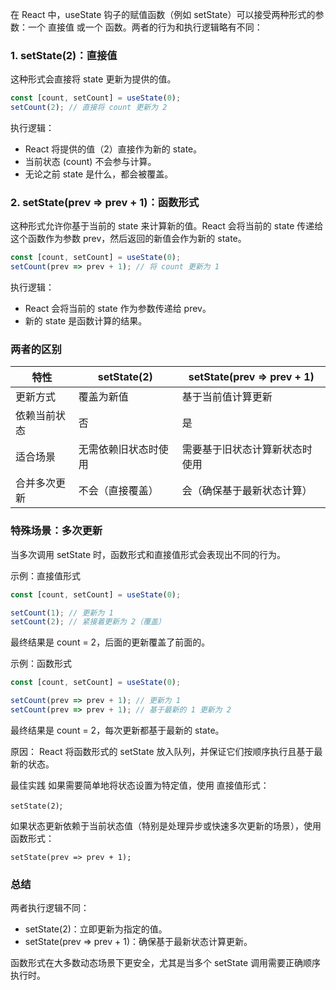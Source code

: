 在 React 中，useState 钩子的赋值函数（例如 setState）可以接受两种形式的参数：一个 直接值 或一个 函数。两者的行为和执行逻辑略有不同：

### 1. setState(2)：直接值
这种形式会直接将 state 更新为提供的值。
```javascript
const [count, setCount] = useState(0);
setCount(2); // 直接将 count 更新为 2
```
执行逻辑：

- React 将提供的值（2）直接作为新的 state。
- 当前状态 (count) 不会参与计算。
- 无论之前 state 是什么，都会被覆盖。

### 2. setState(prev => prev + 1)：函数形式
这种形式允许你基于当前的 state 来计算新的值。React 会将当前的 state 传递给这个函数作为参数 prev，然后返回的新值会作为新的 state。

```javascript
const [count, setCount] = useState(0);
setCount(prev => prev + 1); // 将 count 更新为 1
```
执行逻辑：
- React 会将当前的 state 作为参数传递给 prev。
- 新的 state 是函数计算的结果。
  
### 两者的区别
|**特性**|**setState(2)**|**setState(prev => prev + 1)**|
|--|--|--|
|更新方式|覆盖为新值|基于当前值计算更新|
|依赖当前状态|否|是|
|适合场景|无需依赖旧状态时使用|需要基于旧状态计算新状态时使用|
|合并多次更新|不会（直接覆盖）|会（确保基于最新状态计算）|

### 特殊场景：多次更新
当多次调用 setState 时，函数形式和直接值形式会表现出不同的行为。

示例：直接值形式
```javascript
const [count, setCount] = useState(0);

setCount(1); // 更新为 1
setCount(2); // 紧接着更新为 2（覆盖）
```
最终结果是 count = 2，后面的更新覆盖了前面的。

示例：函数形式
```javascript
const [count, setCount] = useState(0);

setCount(prev => prev + 1); // 更新为 1
setCount(prev => prev + 1); // 基于最新的 1 更新为 2
```
最终结果是 count = 2，每次更新都基于最新的 state。

原因： React 将函数形式的 setState 放入队列，并保证它们按顺序执行且基于最新的状态。

最佳实践
如果需要简单地将状态设置为特定值，使用 直接值形式：

`setState(2)`;

如果状态更新依赖于当前状态值（特别是处理异步或快速多次更新的场景），使用 函数形式：

`setState(prev => prev + 1);`

### 总结
两者执行逻辑不同：

- setState(2)：立即更新为指定的值。
- setState(prev => prev + 1)：确保基于最新状态计算更新。

函数形式在大多数动态场景下更安全，尤其是当多个 setState 调用需要正确顺序执行时。